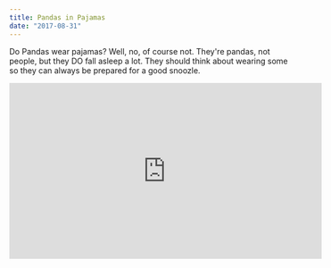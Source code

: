 ```yaml
---
title: Pandas in Pajamas
date: "2017-08-31"
---
```


Do Pandas wear pajamas? Well, no, of course not. They're pandas, not people, but they DO fall asleep a lot. They should think about wearing some so they can always be prepared for a good snoozle.

<iframe width="560" height="315" src="https://www.youtube.com/watch?v=RLQiAqc1MI8" frameborder="0" allowfullscreen></iframe>